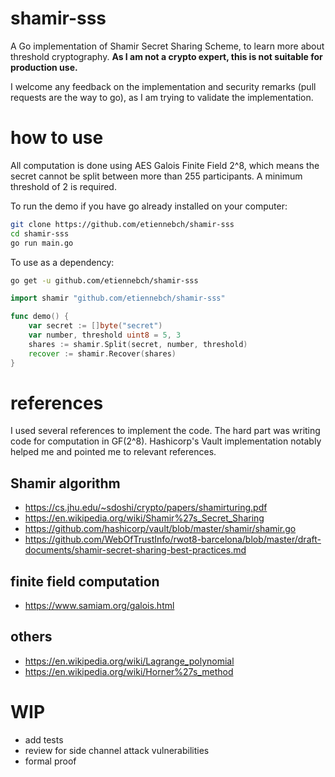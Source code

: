 # shamir-sss
A Go implementation of Shamir Secret Sharing Scheme, to learn more about threshold cryptography.
**As I am not a crypto expert, this is not suitable for production use.**

I welcome any feedback on the implementation and security remarks (pull requests are the way to go),
as I am trying to validate the implementation.

# how to use
All computation is done using AES Galois Finite Field 2^8, which means the secret cannot be split between more than 255 participants. A minimum threshold of 2 is required.

To run the demo if you have go already installed on your computer:
```bash
git clone https://github.com/etiennebch/shamir-sss
cd shamir-sss
go run main.go
```

To use as a dependency:
```bash
go get -u github.com/etiennebch/shamir-sss
```

```go
import shamir "github.com/etiennebch/shamir-sss"

func demo() {
    var secret := []byte("secret")
    var number, threshold uint8 = 5, 3
    shares := shamir.Split(secret, number, threshold)
    recover := shamir.Recover(shares)
}
```

# references
I used several references to implement the code. The hard part was writing code for computation in GF(2^8).
Hashicorp's Vault implementation notably helped me and pointed me to relevant references.

## Shamir algorithm
- https://cs.jhu.edu/~sdoshi/crypto/papers/shamirturing.pdf
- https://en.wikipedia.org/wiki/Shamir%27s_Secret_Sharing
- https://github.com/hashicorp/vault/blob/master/shamir/shamir.go
- https://github.com/WebOfTrustInfo/rwot8-barcelona/blob/master/draft-documents/shamir-secret-sharing-best-practices.md

## finite field computation
- https://www.samiam.org/galois.html

## others
- https://en.wikipedia.org/wiki/Lagrange_polynomial
- https://en.wikipedia.org/wiki/Horner%27s_method

# WIP
- add tests
- review for side channel attack vulnerabilities
- formal proof